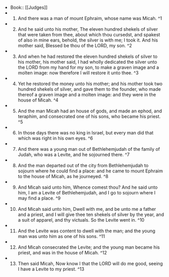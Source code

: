 - Book:: [[Judges]]
- 1. And there was a man of mount Ephraim, whose name was Micah. ^1
- 2. And he said unto his mother, The eleven hundred shekels of silver that were taken from thee, about which thou cursedst, and spakest of also in mine ears, behold, the silver is with me; I took it. And his mother said, Blessed be thou of the LORD, my son. ^2
- 3. And when he had restored the eleven hundred shekels of silver to his mother, his mother said, I had wholly dedicated the silver unto the LORD from my hand for my son, to make a graven image and a molten image: now therefore I will restore it unto thee. ^3
- 4. Yet he restored the money unto his mother; and his mother took two hundred shekels of silver, and gave them to the founder, who made thereof a graven image and a molten image: and they were in the house of Micah. ^4
- 5. And the man Micah had an house of gods, and made an ephod, and teraphim, and consecrated one of his sons, who became his priest. ^5
- 6. In those days there was no king in Israel, but every man did that which was right in his own eyes. ^6
- 7. And there was a young man out of Bethlehemjudah of the family of Judah, who was a Levite, and he sojourned there. ^7
- 8. And the man departed out of the city from Bethlehemjudah to sojourn where he could find a place: and he came to mount Ephraim to the house of Micah, as he journeyed. ^8
- 9. And Micah said unto him, Whence comest thou? And he said unto him, I am a Levite of Bethlehemjudah, and I go to sojourn where I may find a place. ^9
- 10. And Micah said unto him, Dwell with me, and be unto me a father and a priest, and I will give thee ten shekels of silver by the year, and a suit of apparel, and thy victuals. So the Levite went in. ^10
- 11. And the Levite was content to dwell with the man; and the young man was unto him as one of his sons. ^11
- 12. And Micah consecrated the Levite; and the young man became his priest, and was in the house of Micah. ^12
- 13. Then said Micah, Now know I that the LORD will do me good, seeing I have a Levite to my priest. ^13
